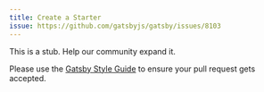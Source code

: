 ```yaml
---
title: Create a Starter
issue: https://github.com/gatsbyjs/gatsby/issues/8103
---
```


This is a stub. Help our community expand it.

Please use the [Gatsby Style Guide](/docs/gatsby-style-guide/) to ensure your
pull request gets accepted.
